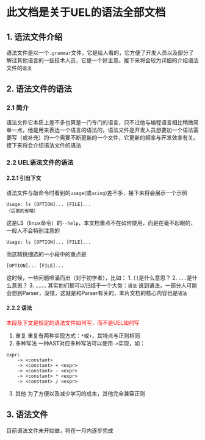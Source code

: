 # 此文档是关于UEL的语法全部文档
## 1. 语法文件介绍
语法文件是以一个`.grammar`文件，它是给人看的，它方便了开发人员以及部分了解过其他语言的一些技术人员，它是一个好主意。接下来将会较为详细的介绍语法文件的`语法`
## 2. 语法文件的语法
### 2.1 简介
语法文件它本质上差不多也算是一门专门的语言，只不过他与编程语言相比稍微简单一点，他是用来表达一个语言的语法的，语法文件是开发人员想要加一个语法需要写（或补充）的一个需要不断更新的一个文件，它更新的频率与开发效率有关。接下来将会介绍语法文件的语法
### 2.2 UEL语法文件的语法
#### 2.2.1 引出下文
语法文件与敲命令时看到的`usage`(或`using`)差不多，接下来将会展示一个示例
```
Usage: ls [OPTION]... [FILE]...
（后面的省略）
```
这是LS（linux命令）的`--help`，本文档重点不在如何使用，而是在毫不起眼的，一般人不会特别注意的
```
Usage: ls [OPTION]... [FILE]...
```
而这精挑细选的一小段中的重点是
```
[OPTION]... [FILE]...
```
这时候，一些问题喷涌而出（对于初学者），比如：
    1. `[]`是什么意思？
    2. `...`是什么意思？
    3. .......
其实他们都可以归结于一个大类：`语法`
说到语法，一部分人可能会想到Parser，没错，这就是和Parser有关的，本片文档的核心内容也是`语法`
#### 2.2.2 语法

<span style="color:red">本段及下文是规定的语法文件如何写，而不是UEL如何写</span>
1. 重复
    重复有两种实现方式：`*`或`+`，其特点与正则相同
2. 多种写法
一种AST对应多种写法可以使用`->`实现，如：
```grammar
expr:
    -> <constant>
    -> <constant> + <expr>
    -> <constant> - ​<expr>
    -> <constant> * <expr>
    -> <constant> / <expr>
```
3. 其他
为了方便以及减少学习的成本，其他完全兼容正则
## 3. 语法文件
目前语法文件未开始做，将在一月内逐步完成